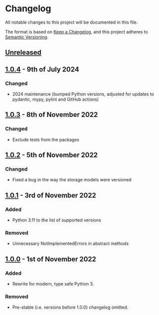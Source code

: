 # Changelog

All notable changes to this project will be documented in this file.

The format is based on [Keep a Changelog](https://keepachangelog.com/en/1.0.0/), and this project adheres to [Semantic Versioning](https://semver.org/spec/v2.0.0.html).

## [Unreleased]

## [1.0.4] - 9th of July 2024

### Changed
- 2024 maintenance (bumped Python versions, adjusted for updates to pydantic, mypy, pylint and GitHub actions)

## [1.0.3] - 8th of November 2022

### Changed
- Exclude tests from the packages

## [1.0.2] - 5th of November 2022

### Changed
- Fixed a bug in the way the storage models were versioned

## [1.0.1] - 3rd of November 2022

### Added
- Python 3.11 to the list of supported versions

### Removed
- Unnecessary NotImplementedErrors in abstract methods

## [1.0.0] - 1st of November 2022

### Added
- Rewrite for modern, type safe Python 3.

### Removed
- Pre-stable (i.e. versions before 1.0.0) changelog omitted.

[Unreleased]: https://github.com/Syndace/python-doubleratchet/compare/v1.0.4...HEAD
[1.0.4]: https://github.com/Syndace/python-doubleratchet/compare/v1.0.3...v1.0.4
[1.0.3]: https://github.com/Syndace/python-doubleratchet/compare/v1.0.2...v1.0.3
[1.0.2]: https://github.com/Syndace/python-doubleratchet/compare/v1.0.1...v1.0.2
[1.0.1]: https://github.com/Syndace/python-doubleratchet/compare/v1.0.0...v1.0.1
[1.0.0]: https://github.com/Syndace/python-doubleratchet/releases/tag/v1.0.0
